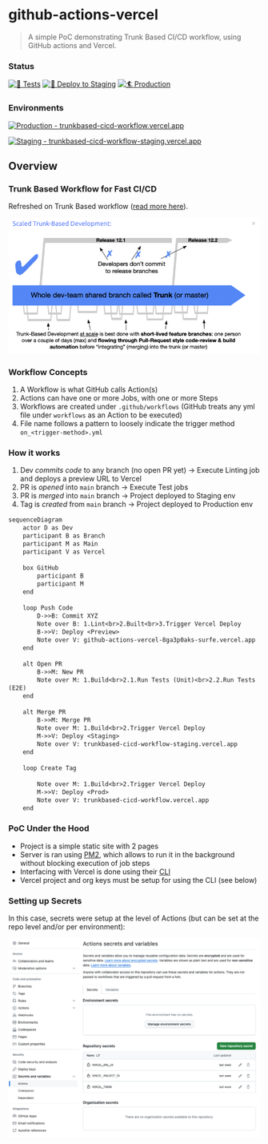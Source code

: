 # github-actions-vercel
> A simple PoC demonstrating Trunk Based CI/CD workflow, using GitHub actions and Vercel.

### Status

[![🧪 Tests](https://github.com/surfe/github-actions-vercel/actions/workflows/open_pr.yml/badge.svg)](https://github.com/surfe/github-actions-vercel/actions/workflows/open_pr.yml)
[![🔵 Deploy to Staging](https://github.com/surfe/github-actions-vercel/actions/workflows/merge_pr.yml/badge.svg)](https://github.com/surfe/github-actions-vercel/actions/workflows/merge_pr.yml)
[![🏄 Production](https://github.com/surfe/github-actions-vercel/actions/workflows/create_tag.yml/badge.svg?branch=main)](https://github.com/surfe/github-actions-vercel/actions/workflows/create_tag.yml)

### Environments

[![Production - trunkbased-cicd-workflow.vercel.app](https://img.shields.io/badge/Production-trunkbased--cicd--workflow.vercel.app-2ea44f)](https://trunkbased-cicd-workflow.vercel.app/)

[![Staging - trunkbased-cicd-workflow-staging.vercel.app](https://img.shields.io/static/v1?label=Staging&message=trunkbased-cicd-workflow-staging.vercel.app&color=orange)](https://trunkbased-cicd-workflow-staging.vercel.app/)

## Overview

### Trunk Based Workflow for Fast CI/CD

Refreshed on Trunk Based workflow ([read more here](https://trunkbaseddevelopment.com/)).

![Trunk based workflow](static/trunk.png)


### Workflow Concepts

1. A Workflow is what GitHub calls Action(s)
2. Actions can have one or more Jobs, with one or more Steps
3. Workflows are created under `.github/workflows` (GitHub treats any yml file under `workflows` as an Action to be executed)
4. File name follows a pattern to loosely indicate the trigger method `on_<trigger-method>.yml`

### How it works

1. Dev _commits code_ to any branch (no open PR yet) -> Execute Linting job and deploys a preview URL to Vercel
2. PR is _opened_ into `main` branch -> Execute Test jobs
3. PR is _merged_ into `main` branch -> Project deployed to Staging env
4. Tag is _created_ from `main` branch -> Project deployed to Production env

```mermaid
sequenceDiagram
    actor D as Dev
    participant B as Branch
    participant M as Main
    participant V as Vercel

    box GitHub
        participant B
        participant M
    end

    loop Push Code
        D->>B: Commit XYZ
        Note over B: 1.Lint<br>2.Built<br>3.Trigger Vercel Deploy
        B->>V: Deploy <Preview>
        Note over V: github-actions-vercel-8ga3p0aks-surfe.vercel.app
    end

    alt Open PR
        B->>M: New PR
        Note over M: 1.Build<br>2.1.Run Tests (Unit)<br>2.2.Run Tests (E2E)
    end
    
    alt Merge PR
        B->>M: Merge PR
        Note over M: 1.Build<br>2.Trigger Vercel Deploy
        M->>V: Deploy <Staging>
        Note over V: trunkbased-cicd-workflow-staging.vercel.app
    end

    loop Create Tag

        Note over M: 1.Build<br>2.Trigger Vercel Deploy
        M->>V: Deploy <Prod>
        Note over V: trunkbased-cicd-workflow.vercel.app
    end
```

### PoC Under the Hood

- Project is a simple static site with 2 pages
- Server is ran using [PM2](https://www.npmjs.com/package/pm2), which allows to run it in the background without blocking execution of job steps
- Interfacing with Vercel is done using their [CLI](https://vercel.com/docs/cli)
- Vercel project and org keys must be setup for using the CLI (see below)

### Setting up Secrets

In this case, secrets were setup at the level of Actions (but can be set at the repo level and/or per environment):

![Trunk based workflow](static/secrets.png)

